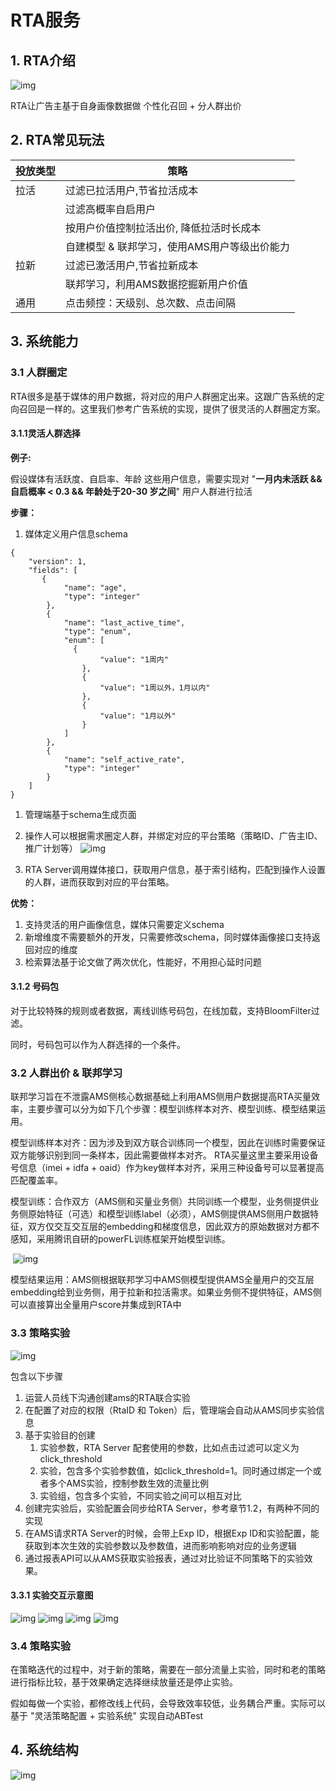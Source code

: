 # RTA服务

## 1. RTA介绍
![img](./rta-model.png)

RTA让广告主基于自身画像数据做 个性化召回 + 分人群出价

## 2. RTA常见玩法

| 投放类型 | 策略                                         |
| -------- | -------------------------------------------- |
| 拉活     | 过滤已拉活用户,节省拉活成本                  |
|          | 过滤高概率自启用户                           |
|          | 按用户价值控制拉活出价, 降低拉活时长成本     |
|          | 自建模型 & 联邦学习，使用AMS用户等级出价能力 |
| 拉新     | 过滤已激活用户,节省拉新成本                  |
|          | 联邦学习，利用AMS数据挖掘新用户价值          |
| 通用     | 点击频控：天级别、总次数、点击间隔           |

## 3. 系统能力

### 3.1 人群圈定

RTA很多是基于媒体的用户数据，将对应的用户人群圈定出来。这跟广告系统的定向召回是一样的。这里我们参考广告系统的实现，提供了很灵活的人群圈定方案。

#### 3.1.1**灵活人群选择**

**例子:**

 假设媒体有活跃度、自启率、年龄 这些用户信息，需要实现对 "**一月内未活跃  &&  自启概率 < 0.3 && 年龄处于20-30 岁之间**" 用户人群进行拉活

**步骤：**

1. 媒体定义用户信息schema

```
{
	"version": 1,
	"fields": [
       {
			"name": "age",
			"type": "integer"
		},
		{
			"name": "last_active_time",
			"type": "enum",
			"enum": [
              {
					"value": "1周内"
				},
				{
					"value": "1周以外，1月以内"
				},
				{
					"value": "1月以外"
				}
			]
		},
		{
			"name": "self_active_rate",
			"type": "integer"
		}
	]
}
```


1. 管理端基于schema生成页面
2. 操作人可以根据需求圈定人群，并绑定对应的平台策略（策略ID、广告主ID、推广计划等）
![img](./rta-targeting-config-web.png)

1. RTA Server调用媒体接口，获取用户信息，基于索引结构，匹配到操作人设置的人群，进而获取到对应的平台策略。

**优势：**

1. 支持灵活的用户画像信息，媒体只需要定义schema
2. 新增维度不需要额外的开发，只需要修改schema，同时媒体画像接口支持返回对应的维度
3. 检索算法基于论文做了两次优化，性能好，不用担心延时问题

#### 3.1.2 号码包

对于比较特殊的规则或者数据，离线训练号码包，在线加载，支持BloomFilter过滤。

同时，号码包可以作为人群选择的一个条件。

### 3.2 人群出价 & 联邦学习

联邦学习旨在不泄露AMS侧核心数据基础上利用AMS侧用户数据提高RTA买量效率，主要步骤可以分为如下几个步骤：模型训练样本对齐、模型训练、模型结果运用。

模型训练样本对齐：因为涉及到双方联合训练同一个模型，因此在训练时需要保证双方能够识别到同一条样本，因此需要做样本对齐。 RTA买量这里主要采用设备号信息（imei + idfa + oaid）作为key做样本对齐，采用三种设备号可以显著提高匹配覆盖率。

模型训练：合作双方（AMS侧和买量业务侧）共同训练一个模型，业务侧提供业务侧原始特征（可选）和模型训练label（必须），AMS侧提供AMS侧用户数据特征，双方仅交互交互层的embedding和梯度信息，因此双方的原始数据对方都不感知，采用腾讯自研的powerFL训练框架开始模型训练。

​               ![img](./rta-fl.png)

模型结果运用：AMS侧根据联邦学习中AMS侧模型提供AMS全量用户的交互层embedding给到业务侧，用于拉新和拉活需求。如果业务侧不提供特征，AMS侧可以直接算出全量用户score并集成到RTA中

### 3.3 策略实验

![img](./rta-experiment.png)

包含以下步骤

1. 运营人员线下沟通创建ams的RTA联合实验
2. 在配置了对应的权限（RtaID 和 Token）后，管理端会自动从AMS同步实验信息
3. 基于实验目的创建
   1. 实验参数，RTA Server 配套使用的参数，比如点击过滤可以定义为click_threshold
   2. 实验，包含多个实验参数值，如click_threshold=1。同时通过绑定一个或者多个AMS实验，控制参数生效的流量比例
   3. 实验组，包含多个实验，不同实验之间可以相互对比
4. 创建完实验后，实验配置会同步给RTA Server，参考章节1.2，有两种不同的实现
5. 在AMS请求RTA Server的时候，会带上Exp ID，根据Exp ID和实验配置，能获取到本次生效的实验参数以及参数值，进而影响影响对应的业务逻辑
6. 通过报表API可以从AMS获取实验报表，通过对比验证不同策略下的实验效果。

#### 3.3.1 实验交互示意图

![img](./rta-exp-1.png)
![img](./rta-exp-2.png)
![img](./rta-exp-3.png)
![img](./rta-exp-4.png)

### 3.4 策略实验

在策略迭代的过程中，对于新的策略，需要在一部分流量上实验，同时和老的策略进行指标比较，基于效果确定选择继续放量还是停止实验。

假如每做一个实验，都修改线上代码，会导致效率较低，业务耦合严重。实际可以基于 "灵活策略配置 + 实验系统" 实现自动ABTest

## 4. 系统结构

![img](./rta-architecture.png)

